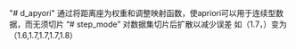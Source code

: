 "# d_apyori" 
通过将距离座为权重和调整映射函数，使apriori可以用于连续型数据，而无须切片
“# step_mode”
对数据集切片后扩散以减少误差  如（1.7，）变为（1.6,1.7,1.7,1.7,1.8）
